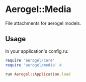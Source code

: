 # Aerogel::Media

File attachments for aerogel models.

## Usage


In your application's config.ru:
```ruby
require 'aerogel/core'
require 'aerogel/media' #

run Aerogel::Application.load
```
